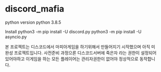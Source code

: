 # discord_mafia

python version
python 3.8.5

Install
python3 -m pip install -U discord.py
python3 -m pip install -U asyncio.py

본 프로젝트는 디스코드에서 마피아게임을 하기위해서 만들어지기 시작했으며 아직 미완성 프로젝트입니다.
사전준비 과정으론 디스코드서버에 죽은자 라는 권한이 설정되어있어야하고 이게임을 하는 모든 플레이어는 관리자권한이 없어야 정상적으로 동작합니다.
